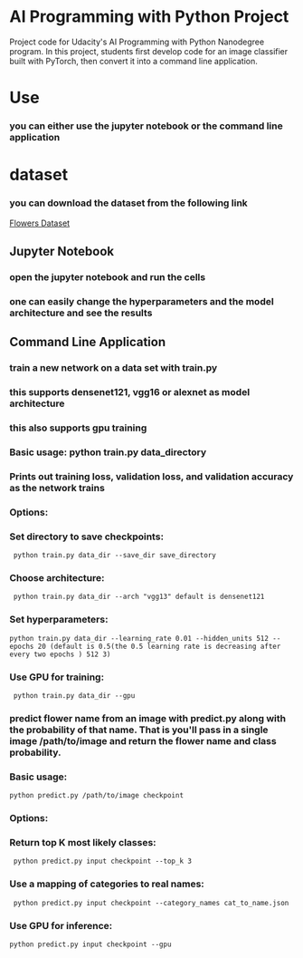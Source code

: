 # AI Programming with Python Project

Project code for Udacity's AI Programming with Python Nanodegree program. In this project, students first develop code for an image classifier built with PyTorch, then convert it into a command line application.

# Use
### you can either use the jupyter notebook or the command line application
# dataset 
### you can download the dataset from the following link
[Flowers Dataset](https://iiitaphyd-my.sharepoint.com/:u:/g/personal/jainit_bafna_research_iiit_ac_in/EfPMMC6CIqNFize7tP1txNEBIRSLD2UYz9jIpf6Q3TRXfw?e=tHFwJm)
## Jupyter Notebook
### open the jupyter notebook and run the cells
### one can easily change the hyperparameters and the model architecture and see the results

## Command Line Application
### train a new network on a data set with train.py
### this supports  densenet121, vgg16 or alexnet as model architecture
### this also supports gpu training
### Basic usage: python train.py data_directory
### Prints out training loss, validation loss, and validation accuracy as the network trains
### Options:
### Set directory to save checkpoints:
```
 python train.py data_dir --save_dir save_directory
```

### Choose architecture:
```
 python train.py data_dir --arch "vgg13" default is densenet121
```

### Set hyperparameters: 
```
python train.py data_dir --learning_rate 0.01 --hidden_units 512 --epochs 20 (default is 0.5(the 0.5 learning rate is decreasing after every two epochs ) 512 3)
```

### Use GPU for training:
```
 python train.py data_dir --gpu
```

### predict flower name from an image with predict.py along with the probability of that name. That is you'll pass in a single image /path/to/image and return the flower name and class probability.
### Basic usage: 
```
python predict.py /path/to/image checkpoint
```

### Options:
### Return top K most likely classes:
```
 python predict.py input checkpoint --top_k 3
```

### Use a mapping of categories to real names:
```
 python predict.py input checkpoint --category_names cat_to_name.json
```

### Use GPU for inference: 
```
python predict.py input checkpoint --gpu
```

